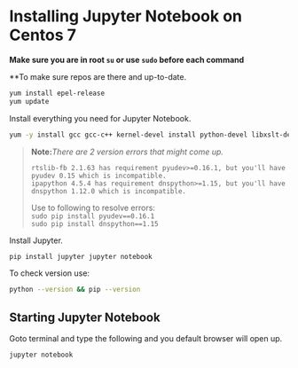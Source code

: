 # Installing Jupyter Notebook on Centos 7

**Make sure you are in root `su` or use `sudo` before each command**

**To make sure repos are there and up-to-date.
```bash
yum install epel-release
yum update
```
Install everything you need for Jupyter Notebook.
```bash
yum -y install gcc gcc-c++ kernel-devel install python-devel libxslt-devel libffi-devel openssl-devel python-pip
```
>**Note:**_There are 2 version errors that might come up._                                                 
>                                                                                                          
>`rtslib-fb 2.1.63 has requirement pyudev>=0.16.1, but you'll have pyudev 0.15 which is incompatible.`     
>`ipapython 4.5.4 has requirement dnspython>=1.15, but you'll have dnspython 1.12.0 which is incompatible.`
>                                                                                                          
>Use to following to resolve errors:                                                                     
>`sudo pip install pyudev==0.16.1`                                                                           
>`sudo pip install dnspython==1.15`     

Install Jupyter.
```bash
pip install jupyter jupyter notebook
```

To check version use:
```bash
python --version && pip --version
```
## Starting Jupyter Notebook
Goto terminal and type the following and you default browser will open up.
```bash
jupyter notebook
```
